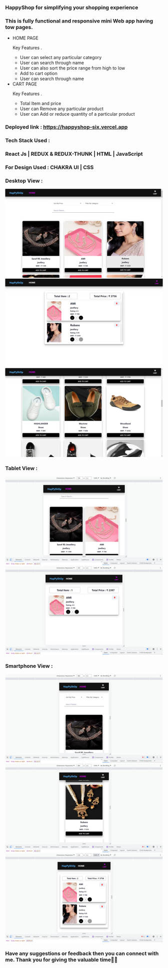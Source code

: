 
### HappyShop for simplifying your shopping experience

### This is fully functional and responsive mini Web app having tow pages.

<ul>
<li>HOME PAGE
  <p>Key Features . </p>
  <ul>
    <li>User can select any particular category</li>
    <li>User can search through name</li>
    <li>User can also sort the price range from high to low</li>
    <li>Add to cart option</li>
    <li>User can search through name</li>
  </ul>
</li>
<li>CART PAGE
<p>Key Features . </p>
  <ul>
    <li>Total Item and price</li>
    <li>User can Remove any particular product</li>
    <li>User can Add or reduce quantity of a particular product</li>
  </ul>
</li>
</ul>

### Deployed link : https://happyshop-six.vercel.app

### Tech Stack Used :
<h3>React Js | REDUX & REDUX-THUNK | HTML | JavaScript </h3>
<h3>For Design Used : CHAKRA UI | CSS</h3>



### Desktop View :

<img src="https://github.com/prayaschhetri1/portfolio-pictures/blob/master/repo-screenshorts/Screenshot%20(179).png?raw=true" alt="product-image"/>
<img src="https://github.com/prayaschhetri1/portfolio-pictures/blob/master/repo-screenshorts/Screenshot%20(178).png?raw=true" alt="product-image"/>
<img src="https://github.com/prayaschhetri1/portfolio-pictures/blob/master/repo-screenshorts/Screenshot%20(180).png?raw=true" alt="product-image"/>

### Tablet View :

<img src="https://github.com/prayaschhetri1/portfolio-pictures/blob/master/repo-screenshorts/Screenshot%20(186).png?raw=true" alt="product-image"/>
<img src="https://github.com/prayaschhetri1/portfolio-pictures/blob/master/repo-screenshorts/Screenshot%20(185).png?raw=true" alt="product-image"/>

### Smartphone View :
<img src="https://github.com/prayaschhetri1/portfolio-pictures/blob/master/repo-screenshorts/Screenshot%20(181).png?raw=true" alt="product-image"/>
<img src="https://github.com/prayaschhetri1/portfolio-pictures/blob/master/repo-screenshorts/Screenshot%20(182).png?raw=true" alt="product-image"/>
<img src="https://github.com/prayaschhetri1/portfolio-pictures/blob/master/repo-screenshorts/Screenshot%20(184).png?raw=true" alt="product-image"/>

### Have any suggestions or feedback then you can connect with me. Thank you for giving the valuable time🤗🤗
